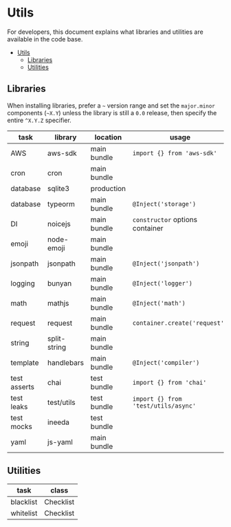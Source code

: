 # Utils

For developers, this document explains what libraries and utilities are available in the code base.

- [Utils](#utils)
  - [Libraries](#libraries)
  - [Utilities](#utilities)

## Libraries

When installing libraries, prefer a `~` version range and set the `major.minor` components (`~X.Y`) unless the
library is still a `0.0` release, then specify the entire `^X.Y.Z` specifier.

| task         | library      | location    | usage                               | notes            |
|--------------|--------------|-------------|-------------------------------------|------------------|
| AWS          | aws-sdk      | main bundle | `import {} from 'aws-sdk'`          |                  |
| cron         | cron         | main bundle |                                     |                  |
| database     | sqlite3      | production  |                                     |                  |
| database     | typeorm      | main bundle | `@Inject('storage')`                | entity orm       |
| DI           | noicejs      | main bundle | `constructor` options container     |                  |
| emoji        | node-emoji   | main bundle |                                     | GFM `:emoji:`    |
| jsonpath     | jsonpath     | main bundle | `@Inject('jsonpath')`               | via DI           |
| logging      | bunyan       | main bundle | `@Inject('logger')`                 | via DI           |
| math         | mathjs       | main bundle | `@Inject('math')`                   | via DI           |
| request      | request      | main bundle | `container.create('request')`       | via DI           |
| string       | split-string | main bundle |                                     | quotes, brackets |
| template     | handlebars   | main bundle | `@Inject('compiler')`               | via DI           |
| test asserts | chai         | test bundle | `import {} from 'chai'`             |                  |
| test leaks   | test/utils   | test bundle | `import {} from 'test/utils/async'` | test wrappers    |
| test mocks   | ineeda       | test bundle |                                     |                  |
| yaml         | js-yaml      | main bundle |                                     | custom schema    |

## Utilities

| task      | class     |
|-----------|-----------|
| blacklist | Checklist |
| whitelist | Checklist |
